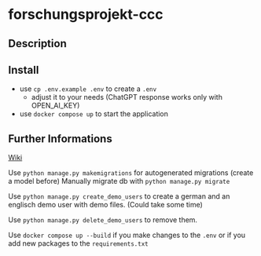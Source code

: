 # forschungsprojekt-ccc
## Description
## Install
- use `cp .env.example .env` to create a `.env`
  - adjust it to your needs (ChatGPT response works only with OPEN_AI_KEY)
- use `docker compose up` to start the application
## Further Informations
[Wiki](https://github.com/makl9797/forschungsprojekt-ccc/wiki)

Use `python manage.py makemigrations` for autogenerated migrations (create a model before)
Manually migrate db with `python manage.py migrate`

Use `python manage.py create_demo_users` to create a german and an englisch demo user with demo files. (Could take some time)

Use `python manage.py delete_demo_users` to remove them.

Use `docker compose up --build` if you make changes to the `.env` or if you add new packages to the `requirements.txt`
